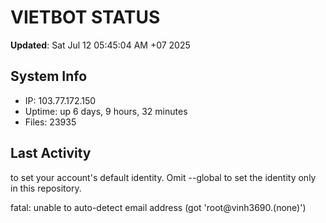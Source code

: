 # VIETBOT STATUS
**Updated**: Sat Jul 12 05:45:04 AM +07 2025

## System Info
- IP: 103.77.172.150
- Uptime: up 6 days, 9 hours, 32 minutes
- Files: 23935

## Last Activity

to set your account's default identity.
Omit --global to set the identity only in this repository.

fatal: unable to auto-detect email address (got 'root@vinh3690.(none)')
